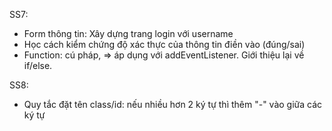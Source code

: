 SS7:

- Form thông tin: Xây dựng trang login với username
- Học cách kiểm chứng độ xác thực của thông tin điền vào (đúng/sai)
- Function: cú pháp, => áp dụng với addEventListener. Giới thiệu lại về if/else.

SS8:

- Quy tắc đặt tên class/id: nếu nhiều hơn 2 ký tự thì thêm "-" vào giữa các ký tự
